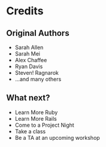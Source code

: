 # Credits
## Original Authors
* Sarah Allen
* Sarah Mei
* Alex Chaffee
* Ryan Davis
* Steven! Ragnarok
* ...and many others

## What next?
* Learn More Ruby
* Learn More Rails
* Come to a Project Night
* Take a class
* Be a TA at an upcoming workshop
